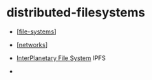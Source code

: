 distributed-filesystems
=======================

* [[file-systems]]
* [[networks]]

* [InterPlanetary File System](https://en.wikipedia.org/wiki/InterPlanetary_File_System) IPFS
* 

[//begin]: # "Autogenerated link references for markdown compatibility"
[file-systems]: ../../../../../../c:/Users/ac954/code/mapOfComputing/computing/file-systems.md "File Systems"
[networks]: ../../../../../../c:/Users/ac954/code/mapOfComputing/computing/networks.md "Networks"
[//end]: # "Autogenerated link references"
